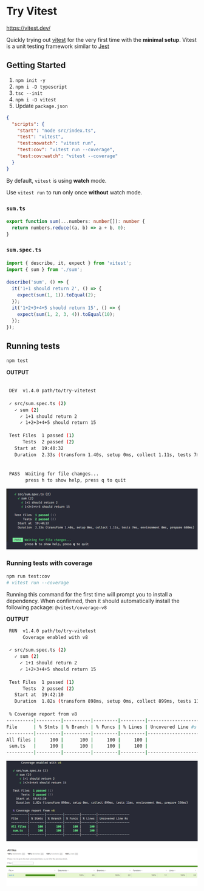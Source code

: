 # Try Vitest

[vitest]: https://vitest.dev/

https://vitest.dev/

Quickly trying out [vitest][vitest] for the very first time with the **minimal setup**. Vitest is a unit testing framework similar to [Jest](https://jestjs.io/)

## Getting Started

1. `npm init -y`
2. `npm i -D typescript`
3. `tsc --init`
4. `npm i -D vitest`
5. Update `package.json`

```json
{
  "scripts": {
    "start": "node src/index.ts",
    "test": "vitest",
    "test:nowatch": "vitest run",
    "test:cov": "vitest run --coverage",
    "test:cov:watch": "vitest --coverage"
  }
}
```

By default, `vitest` is using **watch** mode.

Use `vitest run` to run only once **without** watch mode.

### `sum.ts`

```ts
export function sum(...numbers: number[]): number {
  return numbers.reduce((a, b) => a + b, 0);
}
```

### `sum.spec.ts`

```ts
import { describe, it, expect } from 'vitest';
import { sum } from './sum';

describe('sum', () => {
  it('1+1 should return 2', () => {
    expect(sum(1, 1)).toEqual(2);
  });
  it('1+2+3+4+5 should return 15', () => {
    expect(sum(1, 2, 3, 4)).toEqual(10);
  });
});
```

## Running tests

```bash
npm test
```

**OUTPUT**

```bash

 DEV  v1.4.0 path/to/try-vitetest

 ✓ src/sum.spec.ts (2)
   ✓ sum (2)
     ✓ 1+1 should return 2
     ✓ 1+2+3+4+5 should return 15

 Test Files  1 passed (1)
      Tests  2 passed (2)
   Start at  19:40:32
   Duration  2.33s (transform 1.40s, setup 0ms, collect 1.11s, tests 7ms, environment 0ms, prepare 680ms)


 PASS  Waiting for file changes...
       press h to show help, press q to quit
```

![test1](./rassets/test1.png)

### Running tests with coverage

```bash
npm run test:cov
# vitest run --coverage
```

Running this command for the first time will prompt you to install a dependency.
When confirmed, then it should automatically install the following package: `@vitest/coverage-v8`

**OUTPUT**

```bash
 RUN  v1.4.0 path/to/try-vitetest
      Coverage enabled with v8

 ✓ src/sum.spec.ts (2)
   ✓ sum (2)
     ✓ 1+1 should return 2
     ✓ 1+2+3+4+5 should return 15

 Test Files  1 passed (1)
      Tests  2 passed (2)
   Start at  19:42:10
   Duration  1.82s (transform 898ms, setup 0ms, collect 899ms, tests 11ms, environment 0ms, prepare 336ms)

 % Coverage report from v8
----------|---------|----------|---------|---------|-------------------
File      | % Stmts | % Branch | % Funcs | % Lines | Uncovered Line #s
----------|---------|----------|---------|---------|-------------------
All files |     100 |      100 |     100 |     100 |
 sum.ts   |     100 |      100 |     100 |     100 |
----------|---------|----------|---------|---------|-------------------
```

![test2](./rassets/test2.png)

![coverage](./rassets/coverage.png)

